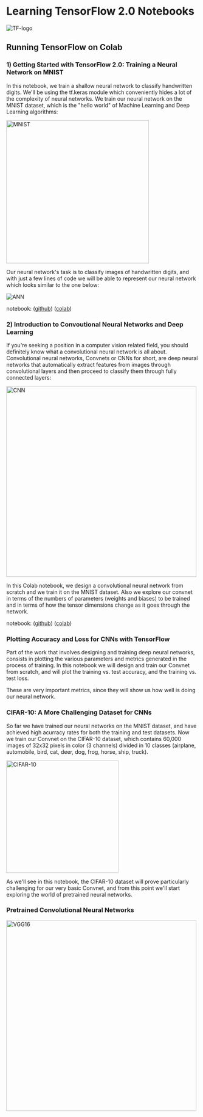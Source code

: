 Learning TensorFlow 2.0 Notebooks
=================================

<img src="https://upload.wikimedia.org/wikipedia/commons/thumb/1/11/TensorFlowLogo.svg/200px-TensorFlowLogo.svg.png"
title="TF-logo" />

## Running TensorFlow on Colab

### 1) Getting Started with TensorFlow 2.0: Training a Neural Network on MNIST

In this notebook, we train a shallow neural network to classify handwritten digits. We'll be using the tf.keras module which conveniently hides a lot of the complexity of neural networks. We train our neural network on the MNIST dataset, which is the "hello world" of Machine Learning and Deep Learning algorithms:

<img src="https://upload.wikimedia.org/wikipedia/commons/2/27/MnistExamples.png" title="MNIST" width="375" />

Our neural network's task is to classify images of handwritten digits, and with just a few lines of code we will be able to represent our neural network which looks similar to the one below:

<img src="https://upload.wikimedia.org/wikipedia/commons/thumb/e/e4/Artificial_neural_network.svg/200px-Artificial_neural_network.svg.png" title="ANN" />

notebook: ([github](https://github.com/ccarpenterg/LearningTensorFlow2.0/blob/master/01_getting_started_with_tensorflow.ipynb)) ([colab](https://colab.research.google.com/github/ccarpenterg/LearningTensorFlow2.0/blob/master/01_getting_started_with_tensorflow.ipynb))

### 2) Introduction to Convoutional Neural Networks and Deep Learning

If you're seeking a position in a computer vision related field, you should definitely know what a convolutional neural network is all about. Convolutional neural networks, Convnets or CNNs for short, are deep neural networks that automatically extract features from images through convolutional layers and then proceed to classify them through fully connected layers:

<img src="https://upload.wikimedia.org/wikipedia/commons/thumb/6/63/Typical_cnn.png/800px-Typical_cnn.png" 
title="CNN" width="500" />

In this Colab notebook, we design a convolutional neural network from scratch and we train it on the MNIST dataset. Also we explore our convnet in terms of the numbers of parameters (weights and biases) to be trained and in terms of how the tensor dimensions change as it goes through the network.

notebook: ([github](https://github.com/ccarpenterg/LearningTensorFlow2.0/blob/master/02_introduction_to_convnets_and_deep_learning.ipynb)) ([colab](https://colab.research.google.com/github/ccarpenterg/LearningTensorFlow2.0/blob/master/02_introduction_to_convnets_and_deep_learning.ipynb))

### Plotting Accuracy and Loss for CNNs with TensorFlow

Part of the work that involves designing and training deep neural networks, consists in plotting the various parameters and metrics generated in the process of training. In this notebook we will design and train our Convnet from scratch, and will plot the training vs. test accuracy, and the training vs. test loss.

These are very important metrics, since they will show us how well is doing our neural network.

### CIFAR-10: A More Challenging Dataset for CNNs

So far we have trained our neural networks on the MNIST dataset, and have achieved high acurracy rates for both the training and test datasets. Now we train our Convnet on the CIFAR-10 dataset, which contains 60,000 images of 32x32 pixels in color (3 channels) divided in 10 classes (airplane, automobile, bird, cat, deer, dog, frog, horse, ship, truck).

<img src="https://storage.googleapis.com/kaggle-competitions/kaggle/3649/media/cifar-10.png" title="CIFAR-10" width="295" />

As we'll see in this notebook, the CIFAR-10 dataset will prove particularly challenging for our very basic Convnet, and from this point we'll start exploring the world of pretrained neural networks.

### Pretrained Convolutional Neural Networks

<img src="https://neurohive.io/wp-content/uploads/2018/11/vgg16.png" title="VGG16" width="500" />
